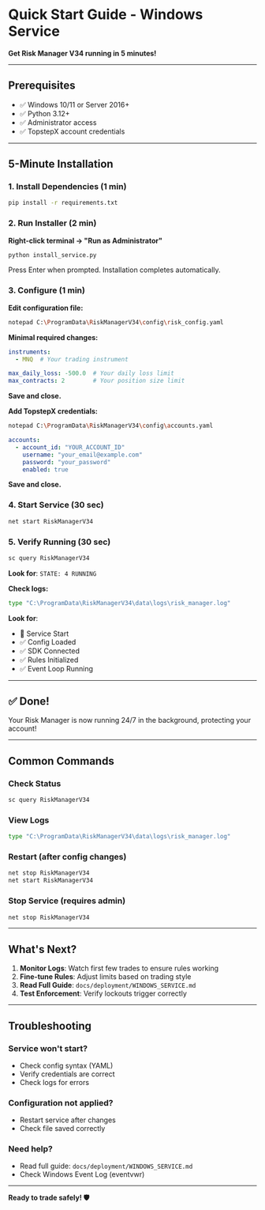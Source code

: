 # Quick Start Guide - Windows Service

**Get Risk Manager V34 running in 5 minutes!**

---

## Prerequisites

- ✅ Windows 10/11 or Server 2016+
- ✅ Python 3.12+
- ✅ Administrator access
- ✅ TopstepX account credentials

---

## 5-Minute Installation

### 1. Install Dependencies (1 min)

```bash
pip install -r requirements.txt
```

### 2. Run Installer (2 min)

**Right-click terminal → "Run as Administrator"**

```bash
python install_service.py
```

Press Enter when prompted. Installation completes automatically.

### 3. Configure (1 min)

**Edit configuration file:**

```bash
notepad C:\ProgramData\RiskManagerV34\config\risk_config.yaml
```

**Minimal required changes:**

```yaml
instruments:
  - MNQ  # Your trading instrument

max_daily_loss: -500.0  # Your daily loss limit
max_contracts: 2        # Your position size limit
```

**Save and close.**

**Add TopstepX credentials:**

```bash
notepad C:\ProgramData\RiskManagerV34\config\accounts.yaml
```

```yaml
accounts:
  - account_id: "YOUR_ACCOUNT_ID"
    username: "your_email@example.com"
    password: "your_password"
    enabled: true
```

**Save and close.**

### 4. Start Service (30 sec)

```bash
net start RiskManagerV34
```

### 5. Verify Running (30 sec)

```bash
sc query RiskManagerV34
```

**Look for**: `STATE: 4 RUNNING`

**Check logs:**

```bash
type "C:\ProgramData\RiskManagerV34\data\logs\risk_manager.log"
```

**Look for**:
- 🚀 Service Start
- ✅ Config Loaded
- ✅ SDK Connected
- ✅ Rules Initialized
- ✅ Event Loop Running

---

## ✅ Done!

Your Risk Manager is now running 24/7 in the background, protecting your account!

---

## Common Commands

### Check Status
```bash
sc query RiskManagerV34
```

### View Logs
```bash
type "C:\ProgramData\RiskManagerV34\data\logs\risk_manager.log"
```

### Restart (after config changes)
```bash
net stop RiskManagerV34
net start RiskManagerV34
```

### Stop Service (requires admin)
```bash
net stop RiskManagerV34
```

---

## What's Next?

1. **Monitor Logs**: Watch first few trades to ensure rules working
2. **Fine-tune Rules**: Adjust limits based on trading style
3. **Read Full Guide**: `docs/deployment/WINDOWS_SERVICE.md`
4. **Test Enforcement**: Verify lockouts trigger correctly

---

## Troubleshooting

### Service won't start?
- Check config syntax (YAML)
- Verify credentials are correct
- Check logs for errors

### Configuration not applied?
- Restart service after changes
- Check file saved correctly

### Need help?
- Read full guide: `docs/deployment/WINDOWS_SERVICE.md`
- Check Windows Event Log (eventvwr)

---

**Ready to trade safely! 🛡️**
